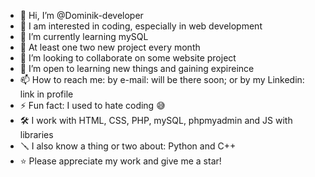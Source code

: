 - 👋 Hi, I’m @Dominik-developer
- 👀 I am interested in coding, especially in web development
- 🌱 I’m currently learning mySQL
- 🧩 At least one two new project every month
- 💞️ I’m looking to collaborate on some website project
- 🤲 I’m open to learning new things and gaining expireince
- 📫 How to reach me: by e-mail: will be there soon; or by my Linkedin: link in profile <!--linkedin.com/in/dominik-szczepański-2a5287294-->
- ⚡ Fun fact: I used to hate coding 😅
- 🛠 I work with HTML, CSS, PHP, mySQL, phpmyadmin and JS with libraries
- 🪛 I also know a thing or two about: Python and C++
- ⭐️ Please appreciate my work and give me a star!
